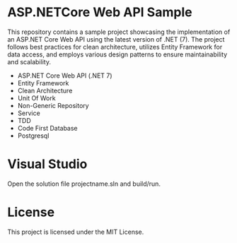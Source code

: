 # ASP.NETCore Web API Sample

This repository contains a sample project showcasing the implementation of an ASP.NET Core Web API using the latest version of .NET (7). The project follows best practices for clean architecture, utilizes Entity Framework for data access, and employs various design patterns to ensure maintainability and scalability.


- ASP.NET Core Web API (.NET 7)
- Entity Framework
- Clean Architecture
- Unit Of Work
- Non-Generic Repository
- Service
- TDD
- Code First Database
- Postgresql

# Visual Studio
Open the solution file projectname.sln and build/run.

# License 
This project is licensed under the MIT License.

